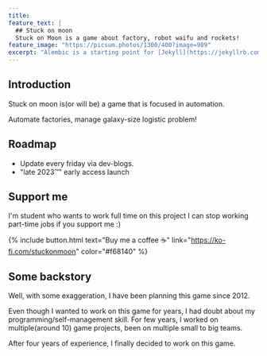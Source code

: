 ```yaml
---
title: 
feature_text: |
  ## Stuck on moon
  Stuck on Moon is a game about factory, robot waifu and rockets!
feature_image: "https://picsum.photos/1300/400?image=989"
excerpt: "Alembic is a starting point for [Jekyll](https://jekyllrb.com/) projects. Rather than starting from scratch, this boilerplate is designed to get the ball rolling immediately. Install it, configure it, tweak it, push it."
---
```



## Introduction
Stuck on moon is(or will be) a game that is focused in automation.

Automate factories, manage galaxy-size logistic problem!

## Roadmap
- Update every friday via dev-blogs.
- "late 2023™"  early access launch

## Support me
I'm student who wants to work full time on this project
I can stop working part-time jobs if you support me :)

{% include button.html text="Buy me a coffee ☕️" link="https://ko-fi.com/stuckonmoon" color="#f68140" %}

## Some backstory

Well, with some exaggeration, I have been planning this game since 2012.

Even though I wanted to work on this game for years, I had doubt about my programming/self-management skill.
For few years, I worked on multiple(around 10) game projects, been on multiple small to big teams.

After four years of experience, I finally decided to work on this game.

<!--
## Customising

When using Alembic as a theme means you can take advantage of the file overriding method. This allows you to overwrite any file in this theme with your own custom file, by matching the file name and path. The most common example of this would be if you want to add your own styles or change the core style settings.

To add your own styles copy the [`styles.scss`](https://github.com/daviddarnes/alembic/blob/master/assets/styles.scss) into your own project with the same file path (`assets/styles.scss`). From there you can add your own styles, you can even optionally ignore the theme styles by removing the `@import "alembic";` line.

If you're looking to set your own colours and fonts you can overwrite them by matching the variable names from the [`_settings.scss`](https://github.com/daviddarnes/alembic/blob/master/_sass/_settings.scss) file in your own `styles.scss`, make sure to state them before the `@import "alembic";` line so they take effect. The settings are a mixture of custom variables and settings from [Sassline](https://medium.com/@jakegiltsoff/sassline-v2-0-e424b2881e7e) - follow the link to find out how to configure the typographic settings.
-->